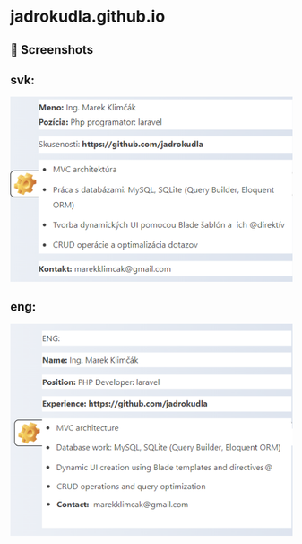 # jadrokudla.github.io

## 📸 Screenshots
<h2>svk: </h2>
<img src="svkverzia.png" alt="" width="800">

<h2>eng:  </h2>
<img src="zivotopiseng.png" alt="" width="800">
